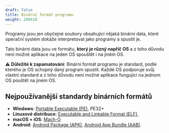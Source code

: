 ```yaml
---
draft: false
title: Binární formát programu
weight: 200410
---
```


Programy jsou jen obyčejné soubory obsahující nějaká binární data, které operační systém dokáže interpretovat jako programy a spustit je.

Tato binární data jsou ve formátu, **který je různý napříč OS** a z toho důvodu není možné aplikace na jeden OS spouštět i na jiném OS.

<div class="note-blue">

⚠️ **Důležité k zapamatování**: Binární formát programu je standard, podle kterého je OS schopný daný program spustit. Každé OS podporuje svůj vlastní standard a z toho důvodu není možné aplikace fungující na jednom OS pouštět na jiném OS.

</div>

## Nejpoužívanější standardy binárních formátů

- **Windows**: [Portable Executable (PE)](https://en.wikipedia.org/wiki/Portable_Executable), PE32+
- **Linuxové distribuce**: [Executable and Linkable Format (ELF)](https://en.wikipedia.org/wiki/Executable_and_Linkable_Format),
- **macOS + iOS**: [Mach-O](https://en.wikipedia.org/wiki/Mach-O)
- **Android**: [Android Package (APK)](https://en.wikipedia.org/wiki/Apk_(file_format)), [Android App Bundle (AAB)](https://en.wikipedia.org/wiki/Android_App_Bundle).
